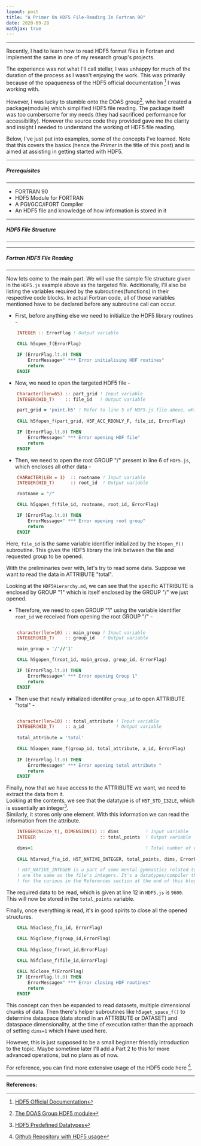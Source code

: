 ```yaml
---
layout: post
title: "A Primer On HDF5 File-Reading In Fortran 90"
date: 2020-09-28
mathjax: true
---
```

----------------

Recently, I had to learn how to read HDF5 format files in Fortran and implement the same in one of my research group's projects.

The experience was not what I'll call stellar, I was unhappy for much of the duration of the process as I wasn't enjoying the work.
This was primarily because of the opaqueness of the HDF5 official documentation [^1] I was working with.  

However, I was lucky to stumble onto the DOAS group[^2], who had created a package(module) which simplified HDF5 file reading. 
The package itself was too cumbersome for my needs (they had sacrificed performance for accessibility). However the source code they provided gave me the clarity and insight I needed to understand the working of HDF5 file reading.

Below, I've just put into examples, some of the concepts I've learned. Note that this covers the basics (hence the *Primer* in the title of this post) and is aimed at assisting in getting started with HDF5.

----------------
##### Prerequisites
----------------
* FORTRAN 90
* HDF5 Module for FORTRAN
* A PGI/GCC/iFORT Compiler
* An HDF5 file and knowledge of how information is stored in it

----------------
##### HDF5 File Structure
----------------
<script src="https://gist.github.com/TestSubjector/d2ff68b68bf38fb2fdc012dff535fffb.js"></script>

----------------
##### Fortran HDF5 File Reading
----------------

Now lets come to the main part. We will use the sample file structure given in the `HDF5.js` example above as the targeted file. 
Additionally, I'll also be listing the variables required by the subroutines(functions) in their respective code blocks.
In actual Fortran code, all of those variables mentioned have to be declared before any subroutine call can occur.  
   
* First, before anything else we need to initialize the HDF5 library routines -  

```fortran
    INTEGER :: ErrorFlag ! Output variable

    CALL h5open_f(ErrorFlag)

    IF (ErrorFlag.lt.0) THEN
        ErrorMessage=" *** Error initialising HDF routines"
        return
    ENDIF
```

* Now, we need to open the targeted HDF5 file -
  
```fortran
    Character(len=65) :: part_grid ! Input variable
    INTEGER(HID_T)    :: file_id   ! Output variable

    part_grid = 'point.h5' ! Refer to line 5 of HDF5.js file above, which gives the filename
    
    CALL h5fopen_f(part_grid, H5F_ACC_RDONLY_F, file_id, ErrorFlag)

    IF (ErrorFlag.lt.0) THEN
        ErrorMessage=" *** Error opening HDF file"
        return
    ENDIF
```

* Then, we need to open the root GROUP "/" present in line 6 of `HDF5.js`, which encloses all other data - 
  
```fortran
    CHARACTER(LEN = 1)  :: rootname ! Input variable
    INTEGER(HID_T)      :: root_id  ! Output variable

    rootname = "/"

    CALL h5gopen_f(file_id, rootname, root_id, ErrorFlag)

    IF (ErrorFlag.lt.0) THEN
        ErrorMessage=" *** Error opening root group"
        return
    ENDIF
```
  
Here, `file_id` is the same variable identifier initialized by the `h5open_f()` subroutine. This gives the HDF5 library the link between the file and requested group to be opened.

With the preliminaries over with, let's try to read some data. Suppose we want to read the data in ATTRIBUTE "total". 
  
Looking at the `HDF5Hierarchy.md`, we can see that the specific ATTRIBUTE is enclosed by GROUP "1" which is itself enclosed by the GROUP "/" we just opened.  

* Therefore, we need to open GROUP "1" using the variable identifier `root_id` we received from opening the root GROUP "/" -
  
```fortran

    character(len=10) :: main_group ! Input variable
    INTEGER(HID_T)    :: group_id   ! Output variable

    main_group = '/'//'1'

    CALL h5gopen_f(root_id, main_group, group_id, ErrorFlag)

    IF (ErrorFlag.lt.0) THEN
        ErrorMessage=" *** Error opening Group 1"
        return
    ENDIF
```

* Then use that newly initialized identifer `group_id` to open ATTRIBUTE "total" -

```fortran

    character(len=10) :: total_attribute ! Input variable
    INTEGER(HID_T)    :: a_id            ! Output variable
    
    total_attribute = 'total'

    CALL h5aopen_name_f(group_id, total_attribute, a_id, ErrorFlag)
    
    IF (ErrorFlag.lt.0) THEN
        ErrorMessage=" *** Error opening total attribute "
        return
    ENDIF
```

Finally, now that we have access to the ATTRIBUTE we want, we need to extract the data from it.  
Looking at the contents, we see that the datatype is of `H5T_STD_I32LE`, which is essentially an integer[^3].  
Similarly, it stores only one element. With this information we can read the information from the attribute.

```fortran
    INTEGER(hsize_t), DIMENSION(1) :: dims          ! Input variable
    INTEGER                        :: total_points  ! Output variable

    dims=1                                          ! Total number of elements
    
    CALL h5aread_f(a_id, H5T_NATIVE_INTEGER, total_points, dims, ErrorFlag)  

    ! H5T_NATIVE_INTEGER is a part of some mental gymnastics related to making sure your integers 
    ! are the same as the file's integers. It's a datatypes/compiler thing and more info can be found 
    ! for the curious in the References section at the end of this blog, under HDF5 Predefined Datatypes.
```

The required data to be read, which is given at line 12 in `HDF5.js` is `9600`. This will now be stored in the `total_points` variable.

Finally, once everything is read, it's in good spirits to close all the opened structures.

```fortran
    CALL h5aclose_f(a_id, ErrorFlag)

    CALL h5gclose_f(group_id,ErrorFlag)
    
    CALL h5gclose_f(root_id,ErrorFlag)

    CALL h5fclose_f(file_id,ErrorFlag)
    
    CALL h5close_f(ErrorFlag)
    IF (ErrorFlag.lt.0) THEN
        ErrorMessage=" *** Error closing HDF routines"
        return
    ENDIF
```

This concept can then be expanded to read datasets, multiple dimensional chunks of data. Then there's helper subroutines like `h5aget_space_f()` to determine dataspace (data stored in an ATTRIBUTE or DATASET) and dataspace dimensionality, at the time of execution rather than the approach of setting `dims=1` which I have used here.

However, this is just supposed to be a small beginner friendly introduction to the topic. Maybe sometime later I'll add a Part 2 to this for more advanced operations, but no plans as of now. 

For reference, you can find more extensive usage of the HDF5 code here [^4].  

----------------
**References:**

[^1]: [HDF5 Official Documentation](https://portal.hdfgroup.org/display/HDF5/HDF5)
[^2]: [The DOAS Group HDF5 module](http://uv-vis.aeronomie.be/software/tools/hdf5read.php)
[^3]: [HDF5 Predefined Datatypes](https://support.hdfgroup.org/HDF5/doc/RM/PredefDTypes.html)
[^4]: [Github Repository with HDF5 usage](https://github.com/Nischay-Pro/mfcfd/blob/hdf5-sec-order/src_mpi_serial/point_preprocessor.F90#L177)
